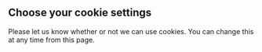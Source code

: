 ## Choose your cookie settings

Please let us know whether or not we can use cookies. You can change this at any time from this page.
